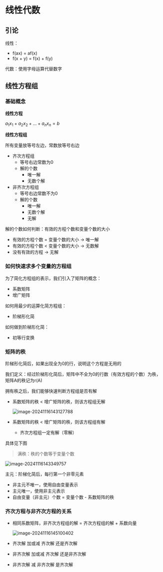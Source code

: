 

# 线性代数

## 引论

线性：

- f(ax) = af(x)
- f(x + y) = f(x) + f(y)

代数：使用字母运算代替数字

## 线性方程组

### 基础概念

**线性方程**

$a_1x_1 + a_2x_2 + ... + a_nx_n = b$

**线性方程组**

所有变量放等号左边，常数放等号右边

- 齐次方程组
  - 等号右边常数为0
  - 解的个数
    - 唯一解
    - 无数个解
- 非齐次方程组
  - 等号右边常数不为0
  - 解的个数
    - 唯一解
    - 无数个解
    - 无解

解的个数如何判断：有效的方程个数和变量个数的大小

- 有效的方程个数 = 变量个数的大小 -> 唯一解
- 有效的方程个数 < 变量个数的大小 -> 无数解
- 没有有效的方程 -> 无解

### 如何快速求多个变量的方程组

为了简化方程组的表示，我们引入了矩阵的概念：

- 系数矩阵
- 增广矩阵

如何用最少的运算化简方程组：

- 阶梯形化简

如何做到阶梯形化简：

- 初等行变换

### 矩阵的秩

阶梯形化简后，如果出现全为0的行，说明这个方程是无用的

我们定义：经过阶梯形化简后，矩阵中不全为0的行数（有效方程的个数）为秩，矩阵A的秩记为r(A)

拥有秩之后，我们能够快速判断方程组是否有解

- 系数矩阵的秩 < 增广矩阵的秩，则该方程组无解

  ![image-20241116143127788](/math/线性代数.assets/image-20241116143127788-1738691.png)

- 系数矩阵的秩 < 增广矩阵的秩，则该方程组有解

  - 齐次方程组一定有解（零解）

具体见下图

> 满秩：秩的个数等于变量个数

![image-20241116143349757](/math/线性代数.assets/image-20241116143349757-1738833.png)

主元：阶梯化简后，每行第一个非零元素

- 非主元不唯一，使用自由变量表示
- 主元唯一，使用非主元表示
- 自由变量（非主元）个数 = 变量个数 - 系数矩阵的秩

### 齐次方程与非齐次方程的关系

- 相同系数矩阵，非齐次方程组的解 = 齐次方程组的解 + 系数向量

  ![image-20241116145100402](/math/线性代数.assets/image-20241116145100402-1739863.png)

- 齐次解 加或减 齐次解 还是齐次解

- 非齐次解 加或减 齐次解 还是非齐次解

- 非齐次解 减 非齐次解 是齐次解
